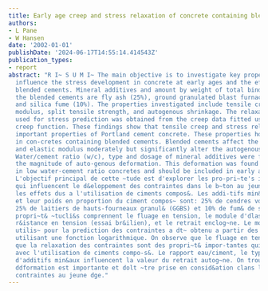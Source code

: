 ```yaml
---
title: Early age creep and stress relaxation of concrete containing blended cements
authors:
- L Pane
- W Hansen
date: '2002-01-01'
publishDate: '2024-06-17T14:55:14.414543Z'
publication_types:
- report
abstract: "R I~ S U M I~ The main objective is to investigate key properties that
  influence the stress development in concrete at early ages and the effect of using
  blended cements. Mineral additives and amount by weight of total binder used in
  the blended cements are fly ash (25%), ground granulated blast furnace slag (25%),
  and silica fume (10%). The properties investigated include tensile creep, elastic
  modulus, split tensile strength, and autogenous shrinkage. The relaxation modulus
  used for stress prediction was obtained from the creep data fitted using a log-power
  creep function. These findings show that tensile creep and stress relaxation are
  important properties of Portland cement concrete. These properties however are reduced
  in con-cretes containing blended cements. Blended cements affect the early age strength
  and elastic modulus moderately but significantly alter the autogenous deformation.
  Water/cement ratio (w/c), type and dosage of mineral additives were found to influence
  the magnitude of auto-genous deformation. This deformation was found to be significant
  in low water-cement ratio concretes and should be included in early age stress calculations.
  L'objectif principal de cette ~tude est d'explorer les pro-pri~te's importantes
  qui influencent le d&eloppement des contraintes dans le b~ton au jeune dge et particuli&ement
  les effets dus a l'utilisation de ciments compos&. Les addi-tifs min&aux utilis&
  et leur poids en proportion du ciment compos~ sont: 25% de cendres volantes (FA),
  25% de laitiers de hauts-fourneaux granul& (GGBS) et 10% de fum& de silice. Les
  propri~t& ~tucli&s comprennent le fluage en tension, le module d'dlasticitd, la
  r&istance en tension (essai br&ilien), et le retrait enclog~ne. Le module de relaxation
  utilis~ pour la prediction des contraintes a dt~ obtenu a partir des essais de fluage
  utilisant une fonction logarithmique. On observe que le fluage en tension ainsi
  que la relaxation des contraintes sont des propri~t& impor-tantes qui diminuent
  avec l'utilisation de ciments compo-s&. Le rapport eau/ciment, le type et le dosage
  d'additifs min&aux influencent la valeur du retrait autog~ne. On trouve que cette
  ddformation est importante et dolt ~tre prise en consid&ation clans le calcul des
  contraintes au jeune dge."
---
```

